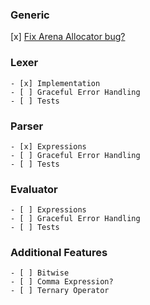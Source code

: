 ### Generic
[x] [Fix Arena Allocator bug?](https://www.openmymind.net/Be-Careful-When-Assigning-ArenaAllocators/)

### Lexer
    - [x] Implementation
    - [ ] Graceful Error Handling
    - [ ] Tests

### Parser
    - [x] Expressions
    - [ ] Graceful Error Handling
    - [ ] Tests

### Evaluator
    - [ ] Expressions
    - [ ] Graceful Error Handling
    - [ ] Tests

### Additional Features
    - [ ] Bitwise
    - [ ] Comma Expression?
    - [ ] Ternary Operator

